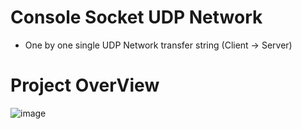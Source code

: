 # Console Socket UDP Network

  *  One by one single UDP Network transfer string  (Client → Server)

# Project OverView

![image](https://github.com/Wei-Tsung-Lin/CsharpSocketUDP/blob/main/demo.jpg)
